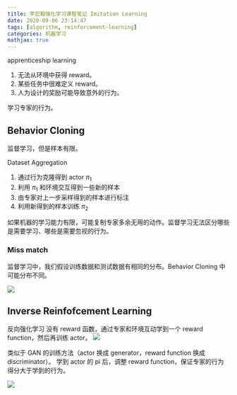```yaml
---
title: 李宏毅强化学习课程笔记 Imitation Learning
date: 2020-09-06 23:14:47
tags: [algorithm, reinforcement-learning]
categories: 机器学习
mathjax: true
---
```


apprenticeship learning

1. 无法从环境中获得 reward。
2. 某些任务中很难定义 reward。
3. 人为设计的奖励可能导致意外的行为。

学习专家的行为。

## Behavior Cloning

监督学习，但是样本有限。

Dataset Aggregation 

1. 通过行为克隆得到 actor $\pi_1$
2. 利用 $\pi_1$ 和环境交互得到一些新的样本
3. 由专家对上一步采样得到的样本进行标注
4. 利用新得到的样本训练 $\pi_2$

如果机器的学习能力有限，可能复制专家多余无用的动作。监督学习无法区分哪些是需要学习、哪些是需要忽视的行为。

### Miss match
监督学习中，我们假设训练数据和测试数据有相同的分布。Behavior Cloning 中可能分布不同。

![](https://media.xiang578.com/15733541795048.jpg)


## Inverse Reinfofcement Learning

反向强化学习
没有 reward 函数，通过专家和环境互动学到一个 reward function，然后再训练 actor。
![](https://media.xiang578.com/15733545279563.jpg)

类似于 GAN 的训练方法（actor 换成 generator，reward function 换成 discriminator）。
学到 actor 的 pi 后，调整 reward function，保证专家的行为得分大于学到的行为。

![](https://media.xiang578.com/15733546273431.jpg)




